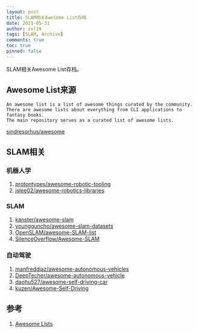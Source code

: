 ```yaml
---
layout: post
title: SLAM相关Awesome List存档
date: 2021-05-31
author: zxl19
tags: [SLAM, Archive]
comments: true
toc: true
pinned: false
---
```


SLAM相关Awesome List存档。

<!-- more -->

## Awesome List来源

```text
An awesome list is a list of awesome things curated by the community.
There are awesome lists about everything from CLI applications to fantasy books.
The main repository serves as a curated list of awesome lists.
```

[sindresorhus/awesome](https://github.com/sindresorhus/awesome)

## SLAM相关

### 机器人学

1. [protontypes/awesome-robotic-tooling](https://github.com/protontypes/awesome-robotic-tooling)
2. [jslee02/awesome-robotics-libraries](https://github.com/jslee02/awesome-robotics-libraries)

### SLAM

1. [kanster/awesome-slam](https://github.com/kanster/awesome-slam)
2. [youngguncho/awesome-slam-datasets](https://github.com/youngguncho/awesome-slam-datasets)
3. [OpenSLAM/awesome-SLAM-list](https://github.com/OpenSLAM/awesome-SLAM-list)
4. [SilenceOverflow/Awesome-SLAM](https://github.com/SilenceOverflow/Awesome-SLAM)

### 自动驾驶

1. [manfreddiaz/awesome-autonomous-vehicles](https://github.com/manfreddiaz/awesome-autonomous-vehicles)
2. [DeepTecher/awesome-autonomous-vehicle](https://github.com/DeepTecher/awesome-autonomous-vehicle)
3. [daohu527/awesome-self-driving-car](https://github.com/daohu527/awesome-self-driving-car)
4. [kuzen/Awesome-Self-Driving](https://github.com/kuzen/Awesome-Self-Driving)

## 参考

1. [Awesome Lists](https://github.com/topics/awesome)